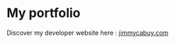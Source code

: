 # My portfolio

Discover my developer website here : <a href="https://jimmycabuy.com" target="_blank">jimmycabuy.com</a>
